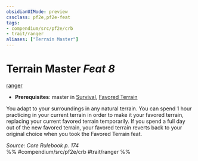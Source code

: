 ```yaml
---
obsidianUIMode: preview
cssclass: pf2e,pf2e-feat
tags:
- compendium/src/pf2e/crb
- trait/ranger
aliases: ["Terrain Master"]
---
```

# Terrain Master  *Feat 8*  
[ranger](../../rules/traits/ranger.md)  

- **Prerequisites**: master in [Survival](../skills.md#Survival), [Favored Terrain](favored-terrain.md)

You adapt to your surroundings in any natural terrain. You can spend 1 hour practicing in your current terrain in order to make it your favored terrain, replacing your current favored terrain temporarily. If you spend a full day out of the new favored terrain, your favored terrain reverts back to your original choice when you took the Favored Terrain feat.

*Source: Core Rulebook p. 174*  
%% #compendium/src/pf2e/crb #trait/ranger %%